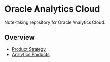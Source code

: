# Oracle Analytics Cloud

Note-taking repository for Oracle Analytics Cloud.

## Overview

- [Product Strategy](./docs/product_strategy.md)
- [Analytics Products](./docs/analytics_products.md)
